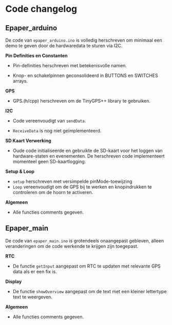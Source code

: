 # Code changelog

## Epaper_arduino
De code van `epaper_arduino.ino` is volledig herschreven om minimaal een demo te geven door de hardwaredata te sturen via I2C.

**Pin Definities en Constanten**

- Pin-definities herschreven met betekenisvolle namen.

- Knop- en schakelpinnen geconsolideerd in BUTTONS en SWITCHES arrays.

**GPS**
- GPS.(h/cpp) herschreven om de TinyGPS++ library te gebruiken.

**I2C**
- Code vereenvoudigt van `sendData`.

- `ReceiveData` is nog niet geïmplementeerd.

**SD Kaart Verwerking**
- Oude code initialiseerde en gebruikte de SD-kaart voor het loggen van hardware-staten en evenementen. De herschreven code implementeert momenteel geen SD-kaartlogging.

**Setup & Loop**
- `setup` herschreven met versimpelde pinMode-toewijzing
- `Loop` vereenvoudigt om de GPS bij te werken en knopindrukken te controleren om de hoorn te activeren.

**Algemeen**
- Alle functies comments gegeven.

## Epaper_main
De code van `epaper_main.ino` is grotendeels onaangepast gebleven, alleen veranderingen om de code werkende te krijgen zijn toegepast.

**RTC**
- De functie `getInput` aangepast om RTC te updaten met relevante GPS data als er een fix is.

**Display**
- De functie `showOverview` aangepast om de text met een kleiner lettertype text te weergeven. 

**Algemeen**
- Alle functies comments gegeven.